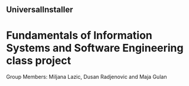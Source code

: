 ## UniversalInstaller
# Fundamentals of Information Systems and Software Engineering class project

Group Members: Miljana Lazic, Dusan Radjenovic and Maja Gulan

